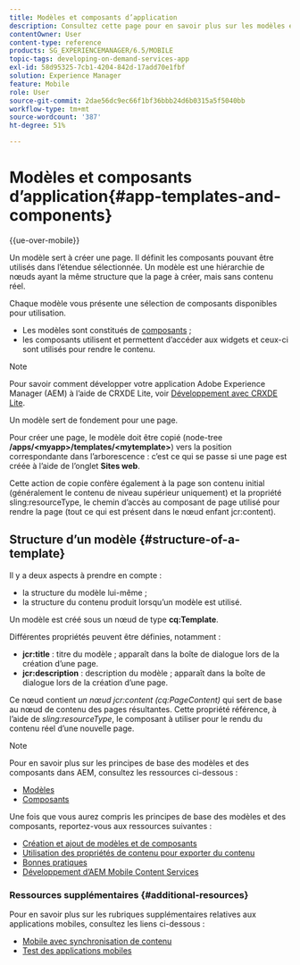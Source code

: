 ```yaml
---
title: Modèles et composants d’application
description: Consultez cette page pour en savoir plus sur les modèles et composants d’application. Il fournit des informations détaillées sur la structure des modèles.
contentOwner: User
content-type: reference
products: SG_EXPERIENCEMANAGER/6.5/MOBILE
topic-tags: developing-on-demand-services-app
exl-id: 58d95325-7cb1-4204-842d-17add70e1fbf
solution: Experience Manager
feature: Mobile
role: User
source-git-commit: 2dae56dc9ec66f1bf36bbb24d6b0315a5f5040bb
workflow-type: tm+mt
source-wordcount: '387'
ht-degree: 51%

---
```


# Modèles et composants d’application{#app-templates-and-components}

{{ue-over-mobile}}

Un modèle sert à créer une page. Il définit les composants pouvant être utilisés dans l’étendue sélectionnée. Un modèle est une hiérarchie de nœuds ayant la même structure que la page à créer, mais sans contenu réel.

Chaque modèle vous présente une sélection de composants disponibles pour utilisation.

* Les modèles sont constitués de [composants](/help/sites-developing/components.md) ;
* les composants utilisent et permettent d’accéder aux widgets et ceux-ci sont utilisés pour rendre le contenu.

>[!NOTE]
>
>Pour savoir comment développer votre application Adobe Experience Manager (AEM) à l’aide de CRXDE Lite, voir [Développement avec CRXDE Lite](/help/sites-developing/developing-with-crxde-lite.md).

Un modèle sert de fondement pour une page.

Pour créer une page, le modèle doit être copié (node-tree **/apps/&lt;myapp>/templates/&lt;mytemplate>**) vers la position correspondante dans l’arborescence : c’est ce qui se passe si une page est créée à l’aide de l’onglet **Sites web**.

Cette action de copie confère également à la page son contenu initial (généralement le contenu de niveau supérieur uniquement) et la propriété sling:resourceType, le chemin d’accès au composant de page utilisé pour rendre la page (tout ce qui est présent dans le nœud enfant jcr:content).

## Structure d’un modèle {#structure-of-a-template}

Il y a deux aspects à prendre en compte :

* la structure du modèle lui-même ;
* la structure du contenu produit lorsqu’un modèle est utilisé.

Un modèle est créé sous un nœud de type **cq:Template**.

Différentes propriétés peuvent être définies, notamment :

* **jcr:title** : titre du modèle ; apparaît dans la boîte de dialogue lors de la création d’une page.
* **jcr:description** : description du modèle ; apparaît dans la boîte de dialogue lors de la création d’une page.

Ce nœud contient *un nœud jcr:content (cq:PageContent)* qui sert de base au nœud de contenu des pages résultantes. Cette propriété référence, à l’aide de *sling:resourceType*, le composant à utiliser pour le rendu du contenu réel d’une nouvelle page.

>[!NOTE]
>
>Pour en savoir plus sur les principes de base des modèles et des composants dans AEM, consultez les ressources ci-dessous :
>
>* [Modèles](/help/sites-developing/templates.md)
>* [Composants](/help/sites-developing/components.md)
>

Une fois que vous aurez compris les principes de base des modèles et des composants, reportez-vous aux ressources suivantes :

* [Création et ajout de modèles et de composants](/help/mobile/mobile-ondemand-app-templates.md)
* [Utilisation des propriétés de contenu pour exporter du contenu](/help/mobile/on-demand-content-properties-exporting.md)
* [Bonnes pratiques](/help/mobile/best-practices-aem-mobile.md)
* [Développement d’AEM Mobile Content Services](/help/mobile/developing-content-services.md)

### Ressources supplémentaires {#additional-resources}

Pour en savoir plus sur les rubriques supplémentaires relatives aux applications mobiles, consultez les liens ci-dessous :

* [Mobile avec synchronisation de contenu](/help/mobile/mobile-ondemand-contentsync.md)
* [Test des applications mobiles](/help/mobile/develop-mobile-apps-testing.md)

